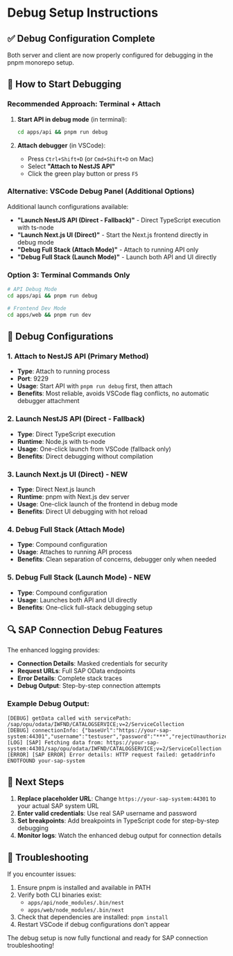# Debug Setup Instructions

## ✅ Debug Configuration Complete

Both server and client are now properly configured for debugging in the pnpm monorepo setup.

## 🚀 How to Start Debugging

### Recommended Approach: Terminal + Attach
1. **Start API in debug mode** (in terminal):
   ```bash
   cd apps/api && pnpm run debug
   ```

2. **Attach debugger** (in VSCode):
   - Press `Ctrl+Shift+D` (or `Cmd+Shift+D` on Mac)
   - Select **"Attach to NestJS API"**
   - Click the green play button or press `F5`

### Alternative: VSCode Debug Panel (Additional Options)
Additional launch configurations available:
- **"Launch NestJS API (Direct - Fallback)"** - Direct TypeScript execution with ts-node
- **"Launch Next.js UI (Direct)"** - Start the Next.js frontend directly in debug mode
- **"Debug Full Stack (Attach Mode)"** - Attach to running API only
- **"Debug Full Stack (Launch Mode)"** - Launch both API and UI directly

### Option 3: Terminal Commands Only
```bash
# API Debug Mode
cd apps/api && pnpm run debug

# Frontend Dev Mode
cd apps/web && pnpm run dev
```

## 🔧 Debug Configurations

### 1. Attach to NestJS API (Primary Method)
- **Type**: Attach to running process
- **Port**: 9229
- **Usage**: Start API with `pnpm run debug` first, then attach
- **Benefits**: Most reliable, avoids VSCode flag conflicts, no automatic debugger attachment

### 2. Launch NestJS API (Direct - Fallback)
- **Type**: Direct TypeScript execution
- **Runtime**: Node.js with ts-node
- **Usage**: One-click launch from VSCode (fallback only)
- **Benefits**: Direct debugging without compilation

### 3. Launch Next.js UI (Direct) - NEW
- **Type**: Direct Next.js launch
- **Runtime**: pnpm with Next.js dev server
- **Usage**: One-click launch of the frontend in debug mode
- **Benefits**: Direct UI debugging with hot reload

### 4. Debug Full Stack (Attach Mode)
- **Type**: Compound configuration
- **Usage**: Attaches to running API process
- **Benefits**: Clean separation of concerns, debugger only when needed

### 5. Debug Full Stack (Launch Mode) - NEW
- **Type**: Compound configuration
- **Usage**: Launches both API and UI directly
- **Benefits**: One-click full-stack debugging setup

## 🔍 SAP Connection Debug Features

The enhanced logging provides:
- **Connection Details**: Masked credentials for security
- **Request URLs**: Full SAP OData endpoints
- **Error Details**: Complete stack traces
- **Debug Output**: Step-by-step connection attempts

### Example Debug Output:
```
[DEBUG] getData called with servicePath: /sap/opu/odata/IWFND/CATALOGSERVICE;v=2/ServiceCollection
[DEBUG] connectionInfo: {"baseUrl":"https://your-sap-system:44301","username":"testuser","password":"***","rejectUnauthorized":false}
[LOG] [SAP] Fetching data from: https://your-sap-system:44301/sap/opu/odata/IWFND/CATALOGSERVICE;v=2/ServiceCollection
[ERROR] [SAP ERROR] Error details: HTTP request failed: getaddrinfo ENOTFOUND your-sap-system
```

## 🎯 Next Steps

1. **Replace placeholder URL**: Change `https://your-sap-system:44301` to your actual SAP system URL
2. **Enter valid credentials**: Use real SAP username and password
3. **Set breakpoints**: Add breakpoints in TypeScript code for step-by-step debugging
4. **Monitor logs**: Watch the enhanced debug output for connection details

## 🚨 Troubleshooting

If you encounter issues:
1. Ensure pnpm is installed and available in PATH
2. Verify both CLI binaries exist:
   - `apps/api/node_modules/.bin/nest`
   - `apps/web/node_modules/.bin/next`
3. Check that dependencies are installed: `pnpm install`
4. Restart VSCode if debug configurations don't appear

The debug setup is now fully functional and ready for SAP connection troubleshooting!
